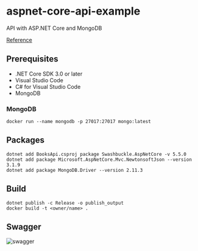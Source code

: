 # aspnet-core-api-example
API with ASP.NET Core and MongoDB

[Reference](https://docs.microsoft.com/en-us/aspnet/core/tutorials/first-mongo-app?view=aspnetcore-3.1&tabs=visual-studio-code#test-the-web-api)


## Prerequisites

* .NET Core SDK 3.0 or later
* Visual Studio Code
* C# for Visual Studio Code
* MongoDB

### MongoDB

``` 
docker run --name mongodb -p 27017:27017 mongo:latest
```

## Packages

```
dotnet add BooksApi.csproj package Swashbuckle.AspNetCore -v 5.5.0
dotnet add package Microsoft.AspNetCore.Mvc.NewtonsoftJson --version 3.1.9
dotnet add package MongoDB.Driver --version 2.11.3
```

## Build

```
dotnet publish -c Release -o publish_output
docker build -t <owner/name> .
```

## Swagger

![swagger](https://i.imgur.com/uwcUnXC.png)